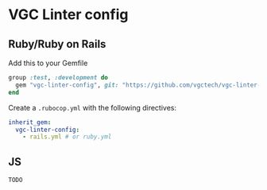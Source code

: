 # VGC Linter config

## Ruby/Ruby on Rails

Add this to your Gemfile

```ruby
group :test, :development do
  gem "vgc-linter-config", git: "https://github.com/vgctech/vgc-linter-config"
end
```

Create a `.rubocop.yml` with the following directives:

```yml
inherit_gem:
  vgc-linter-config:
    - rails.yml # or ruby.yml
```

## JS

`TODO`

